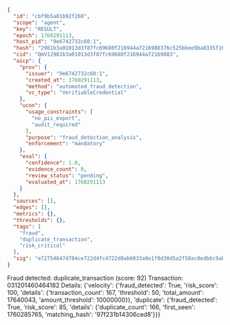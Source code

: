 ```json
{
  "id": "cbf9b5a81b92f268",
  "scope": "agent",
  "key": "RESULT",
  "epoch": 1760291113,
  "host_pid": "9e6742732c60:1",
  "hash": "2981b3a01013d3f87fc69680f216944a7216988376c525bbee9ba8335f164d98",
  "cid": "QmV12981b3a01013d3f87fc69680f216944a72169883",
  "aicp": {
    "prov": {
      "issuer": "9e6742732c60:1",
      "created_at": 1760291113,
      "method": "automated_fraud_detection",
      "vc_type": "VerifiableCredential"
    },
    "ucon": {
      "usage_constraints": [
        "no_pii_export",
        "audit_required"
      ],
      "purpose": "fraud_detection_analysis",
      "enforcement": "mandatory"
    },
    "eval": {
      "confidence": 1.0,
      "evidence_count": 0,
      "review_status": "pending",
      "evaluated_at": 1760291113
    }
  },
  "sources": [],
  "edges": [],
  "metrics": {},
  "thresholds": {},
  "tags": [
    "fraud",
    "duplicate_transaction",
    "risk_critical"
  ],
  "sig": "e72754647d704ce722d4fc4722d0ab6033a8e1f8d30d5a2f58ac0edb6c9abacd"
}
```

Fraud detected: duplicate_transaction (score: 92)
Transaction: 031201460464182
Details: {'velocity': {'fraud_detected': True, 'risk_score': 100, 'details': {'transaction_count': 167, 'threshold': 50, 'total_amount': 17640043, 'amount_threshold': 10000000}}, 'duplicate': {'fraud_detected': True, 'risk_score': 85, 'details': {'duplicate_count': 166, 'first_seen': 1760285765, 'matching_hash': '97f231b14306ced8'}}}